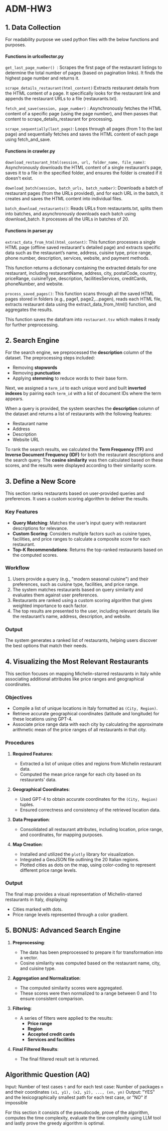 # ADM-HW3

## 1. Data Collection

For readability purpose we used python files with the below functions and purposes.

#### Functions in urlcollector.py

`get_last_page_number() `: Scrapes the first page of the restaurant listings to determine the total number of pages (based on pagination links). It finds the highest page number and returns it.

`scrape_details_restaurant(html_content)`:Extracts restaurant details from the HTML content of a page. It specifically looks for the restaurant link and appends the restaurant URLs to a file (restaurants.txt).


`fetch_and_save(session, page_number)` : Asynchronously fetches the HTML content of a specific page (using the page number), and then passes that content to scrape_details_restaurant for processing.

`scrape_sequentially(last_page)`: Loops through all pages (from 1 to the last page) and sequentially fetches and saves the HTML content of each page using fetch_and_save.


#### Functions in crawler.py

`download_restaurant_html(session, url, folder_name, file_name)`: Asynchronously downloads the HTML content of a single restaurant’s page, saves it to a file in the specified folder, and ensures the folder is created if it doesn't exist.

`download_batch(session, batch_urls, batch_number)`: Downloads a batch of restaurant pages (from the URLs provided), and for each URL in the batch, it creates and saves the HTML content into individual files.

`batch_download_restaurants()`: Reads URLs from restaurants.txt, splits them into batches, and asynchronously downloads each batch using download_batch. It processes all the URLs in batches of 20.

#### Functions in parser.py

`extract_data_from_html(html_content)`: This function processes a single HTML page (offline saved restaurant's detailed page) and extracts specific data such as the restaurant’s name, address, cuisine type, price range, phone number, description, services, website, and payment methods.

This function returns a dictionary containing the extracted details for one restaurant, including restaurantName, address, city, postalCode, country, priceRange, cuisineType, description, facilitiesServices, creditCards, phoneNumber, and website.

`process_saved_pages()`: This function scans through all the saved HTML pages stored in folders (e.g., page1, page2,...pagen), reads each HTML file, extracts restaurant data using the extract_data_from_html() function, and aggregates the results.

This function saves the datafram into `restaurant.tsv` which makes it ready for further preprocessing.

## 2. Search Engine
For the search engine, we preprocessed the **description** column of the dataset. The preprocessing steps included:
- Removing **stopwords**
- Removing **punctuation**
- Applying **stemming** to reduce words to their base form.

Next, we assigned a `term_id` to each unique word and built **inverted indexes** by pairing each `term_id` with a list of document IDs where the term appears. 

When a query is provided, the system searches the **description** column of the dataset and returns a list of restaurants with the following features:
- Restaurant name
- Address
- Description
- Website URL

To rank the search results, we calculated the **Term Frequency (TF)** and **Inverse Document Frequency (IDF)** for both the restaurant descriptions and the search query. The **cosine similarity** was then calculated based on these scores, and the results were displayed according to their similarity score.

## 3. Define a New Score
This section ranks restaurants based on user-provided queries and preferences. It uses a custom scoring algorithm to deliver the results.

### Key Features

- **Query Matching**: Matches the user’s input query with restaurant descriptions for relevance.
- **Custom Scoring**: Considers multiple factors such as cuisine types, facilities, and price ranges to calculate a composite score for each restaurant.
- **Top-K Recommendations**: Returns the top-ranked restaurants based on the computed scores.

### Workflow

1. Users provide a query (e.g., "modern seasonal cuisine") and their preferences, such as cuisine type, facilities, and price range.
2. The system matches restaurants based on query similarity and evaluates them against user preferences.
3. Restaurants are ranked using a custom scoring algorithm that gives weighted importance to each factor.
4. The top results are presented to the user, including relevant details like the restaurant’s name, address, description, and website.

### Output

The system generates a ranked list of restaurants, helping users discover the best options that match their needs.

## 4. Visualizing the Most Relevant Restaurants

This section focuses on mapping Michelin-starred restaurants in Italy while associating additional attributes like price ranges and geographical coordinates.

### Objectives
- Compile a list of unique locations in Italy formatted as `(City, Region)`.
- Retrieve accurate geographical coordinates (latitude and longitude) for these locations using GPT-4.
- Associate price range data with each city by calculating the approximate arithmetic mean of the price ranges of all restaurants in that city.

### Procedures

1. **Required Features**:
   - Extracted a list of unique cities and regions from Michelin restaurant data.
   - Computed the mean price range for each city based on its restaurants' data.

2. **Geographical Coordinates**:
   - Used GPT-4 to obtain accurate coordinates for the `(City, Region)` tuples.
   - Ensured correctness and consistency of the retrieved location data.

3. **Data Preparation**:
   - Consolidated all restaurant attributes, including location, price range, and coordinates, for mapping purposes.

4. **Map Creation**:
   - Installed and utilized the `plotly` library for visualization.
   - Integrated a GeoJSON file outlining the 20 Italian regions.
   - Plotted cities as dots on the map, using color-coding to represent different price range levels.

### Output
The final map provides a visual representation of Michelin-starred restaurants in Italy, displaying:
- Cities marked with dots.
- Price range levels represented through a color gradient.

## 5. BONUS: Advanced Search Engine

1. **Preprocessing**: 
   - The data has been preprocessed to prepare it for transformation into a vector.
   - Cosine similarity was computed based on the restaurant name, city, and cuisine type.

2. **Aggregation and Normalization**:
   - The computed similarity scores were aggregated.
   - These scores were then normalized to a range between 0 and 1 to ensure consistent comparison.

3. **Filtering**:
   - A series of filters were applied to the results:
     - **Price range**
     - **Region**
     - **Accepted credit cards**
     - **Services and facilities** 
   
4. **Final Filtered Results**:
   - The final filtered result set is returned.


## Algorithmic Question (AQ)

Input: Number of test cases `t` and for each test case:
       Number of packages `n` and their coordinates `(x1, y1), (x2, y2), ..., (xn, yn)`
Output: "YES" and the lexicographically smallest path for each test case, or "NO" if impossible

For this section it consists of the pseudocode, prove of the algorithm, 
computes the time complexity, evaluate the time complexity using LLM tool and
lastly prove the greedy algorithm is optimal.
